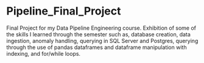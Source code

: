 # Pipeline_Final_Project
Final Project for my Data Pipeline Engineering course. Exhibition of some of the skills I learned through the semester such as, database creation, data ingestion, anomaly handling, querying in SQL Server and Postgres, querying through the use of pandas dataframes and dataframe manipulation with indexing, and for/while loops.
